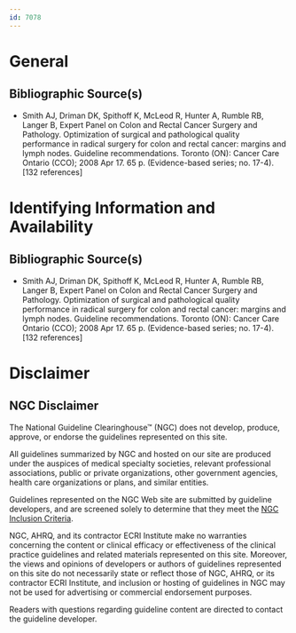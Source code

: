 ```yaml
---
id: 7078
---
```


# General

## Bibliographic Source(s)

- Smith AJ, Driman DK, Spithoff K, McLeod R, Hunter A, Rumble RB, Langer B, Expert Panel on Colon and Rectal Cancer Surgery and Pathology. Optimization of surgical and pathological quality performance in radical surgery for colon and rectal cancer: margins and lymph nodes. Guideline recommendations. Toronto (ON): Cancer Care Ontario (CCO); 2008 Apr 17. 65 p. (Evidence-based series; no. 17-4). [132 references]

# Identifying Information and Availability

## Bibliographic Source(s)

- Smith AJ, Driman DK, Spithoff K, McLeod R, Hunter A, Rumble RB, Langer B, Expert Panel on Colon and Rectal Cancer Surgery and Pathology. Optimization of surgical and pathological quality performance in radical surgery for colon and rectal cancer: margins and lymph nodes. Guideline recommendations. Toronto (ON): Cancer Care Ontario (CCO); 2008 Apr 17. 65 p. (Evidence-based series; no. 17-4). [132 references]

# Disclaimer

## NGC Disclaimer

The National Guideline Clearinghouse™ (NGC) does not develop, produce, approve, or endorse the guidelines represented on this site.

All guidelines summarized by NGC and hosted on our site are produced under the auspices of medical specialty societies, relevant professional associations, public or private organizations, other government agencies, health care organizations or plans, and similar entities.

Guidelines represented on the NGC Web site are submitted by guideline developers, and are screened solely to determine that they meet the [NGC Inclusion Criteria](/help-and-about/summaries/inclusion-criteria).

NGC, AHRQ, and its contractor ECRI Institute make no warranties concerning the content or clinical efficacy or effectiveness of the clinical practice guidelines and related materials represented on this site. Moreover, the views and opinions of developers or authors of guidelines represented on this site do not necessarily state or reflect those of NGC, AHRQ, or its contractor ECRI Institute, and inclusion or hosting of guidelines in NGC may not be used for advertising or commercial endorsement purposes.

Readers with questions regarding guideline content are directed to contact the guideline developer.

